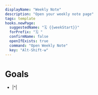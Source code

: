 ```yaml
---
displayName: "Weekly Note"
description: "Open your weekly note page"
tags: template
hooks.newPage:
  suggestedName: "🗓️ {{weekStart}}"
  forPrefix: "🗓️ "
  confirmName: false
  openIfExists: true
  command: "Open Weekly Note"
  key: "Alt-Shift-w"
---
```

# Goals
* |^|